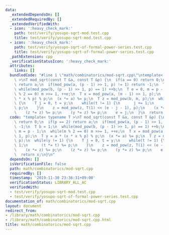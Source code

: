 ```yaml
---
data:
  _extendedDependsOn: []
  _extendedRequiredBy: []
  _extendedVerifiedWith:
  - icon: ':heavy_check_mark:'
    path: test/verify/yosupo-sqrt-mod.test.cpp
    title: test/verify/yosupo-sqrt-mod.test.cpp
  - icon: ':heavy_check_mark:'
    path: test/verify/yosupo-sqrt-of-formal-power-series.test.cpp
    title: test/verify/yosupo-sqrt-of-formal-power-series.test.cpp
  _pathExtension: cpp
  _verificationStatusIcon: ':heavy_check_mark:'
  attributes:
    links: []
  bundledCode: "#line 1 \"math/combinatorics/mod-sqrt.cpp\"\ntemplate< typename T\
    \ >\nT mod_sqrt(const T &a, const T &p) {\n  if(a == 0) return 0;\n  if(p == 2)\
    \ return a;\n  if(mod_pow(a, (p - 1) >> 1, p) != 1) return -1;\n  T b = 1;\n \
    \ while(mod_pow(b, (p - 1) >> 1, p) == 1) ++b;\n  T e = 0, m = p - 1;\n  while(m\
    \ % 2 == 0) m >>= 1, ++e;\n  T x = mod_pow(a, (m - 1) >> 1, p);\n  T y = a * (x\
    \ * x % p) % p;\n  (x *= a) %= p;\n  T z = mod_pow(b, m, p);\n  while(y != 1)\
    \ {\n    T j = 0, t = y;\n    while(t != 1) {\n      j += 1;\n      (t *= t) %=\
    \ p;\n    }\n    z = mod_pow(z, T(1) << (e - j - 1), p);\n    (x *= z) %= p;\n\
    \    (z *= z) %= p;\n    (y *= z) %= p;\n    e = j;\n  }\n  return x;\n}\n"
  code: "template< typename T >\nT mod_sqrt(const T &a, const T &p) {\n  if(a == 0)\
    \ return 0;\n  if(p == 2) return a;\n  if(mod_pow(a, (p - 1) >> 1, p) != 1) return\
    \ -1;\n  T b = 1;\n  while(mod_pow(b, (p - 1) >> 1, p) == 1) ++b;\n  T e = 0,\
    \ m = p - 1;\n  while(m % 2 == 0) m >>= 1, ++e;\n  T x = mod_pow(a, (m - 1) >>\
    \ 1, p);\n  T y = a * (x * x % p) % p;\n  (x *= a) %= p;\n  T z = mod_pow(b, m,\
    \ p);\n  while(y != 1) {\n    T j = 0, t = y;\n    while(t != 1) {\n      j +=\
    \ 1;\n      (t *= t) %= p;\n    }\n    z = mod_pow(z, T(1) << (e - j - 1), p);\n\
    \    (x *= z) %= p;\n    (z *= z) %= p;\n    (y *= z) %= p;\n    e = j;\n  }\n\
    \  return x;\n}\n"
  dependsOn: []
  isVerificationFile: false
  path: math/combinatorics/mod-sqrt.cpp
  requiredBy: []
  timestamp: '2019-11-30 23:36:31+09:00'
  verificationStatus: LIBRARY_ALL_AC
  verifiedWith:
  - test/verify/yosupo-sqrt-mod.test.cpp
  - test/verify/yosupo-sqrt-of-formal-power-series.test.cpp
documentation_of: math/combinatorics/mod-sqrt.cpp
layout: document
redirect_from:
- /library/math/combinatorics/mod-sqrt.cpp
- /library/math/combinatorics/mod-sqrt.cpp.html
title: math/combinatorics/mod-sqrt.cpp
---
```

